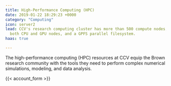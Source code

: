 ```yaml
---
title: High-Performance Computing (HPC)
date: 2019-01-22 18:29:23 +0000
category: "Computing"
icon: server2
lead: CCV's research computing cluster has more than 500 compute nodes, including
  both CPU and GPU nodes, and a GPFS parallel filesystem.
haas: true

---
```

The high-performance computing (HPC) resources at CCV equip the Brown research community with the tools they need to perform complex numerical simulations, modeling, and data analysis.

{{< account_form >}}
